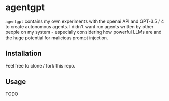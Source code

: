 # agentgpt
`agentgpt` contains my own experiments with the openai API and GPT-3.5 / 4 to 
create autonomous agents. I didn't want run agents written by other people on
my system - especially considering how powerful LLMs are and the huge potential
for malicious prompt injection. 

## Installation
Feel free to clone / fork this repo.

## Usage
TODO